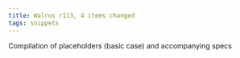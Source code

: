 ```yaml
---
title: Walrus r113, 4 items changed
tags: snippets
---
```


Compilation of placeholders (basic case) and accompanying specs
